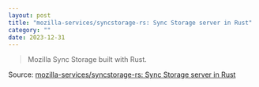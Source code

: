 ```yaml
---
layout: post
title: "mozilla-services/syncstorage-rs: Sync Storage server in Rust"
category: ""
date: 2023-12-31
---
```


>Mozilla Sync Storage built with Rust.

Source: [mozilla-services/syncstorage-rs: Sync Storage server in Rust](https://github.com/mozilla-services/syncstorage-rs)
